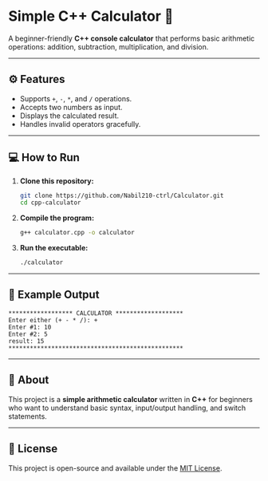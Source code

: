 # Simple C++ Calculator 🧮

A beginner-friendly **C++ console calculator** that performs basic arithmetic operations: addition, subtraction, multiplication, and division.

---

## ⚙️ Features
- Supports `+`, `-`, `*`, and `/` operations.
- Accepts two numbers as input.
- Displays the calculated result.
- Handles invalid operators gracefully.

---

## 💻 How to Run

1. **Clone this repository:**
   ```bash
   git clone https://github.com/Nabil210-ctrl/Calculator.git
   cd cpp-calculator
   ```

2. **Compile the program:**
   ```bash
   g++ calculator.cpp -o calculator
   ```

3. **Run the executable:**
   ```bash
   ./calculator
   ```

---

## 📘 Example Output
```
****************** CALCULATOR *******************
Enter either (+ - * /): +
Enter #1: 10
Enter #2: 5
result: 15
*************************************************
```

---

## 🧠 About
This project is a **simple arithmetic calculator** written in **C++** for beginners who want to understand basic syntax, input/output handling, and switch statements.

---

## 📄 License
This project is open-source and available under the [MIT License](LICENSE).

